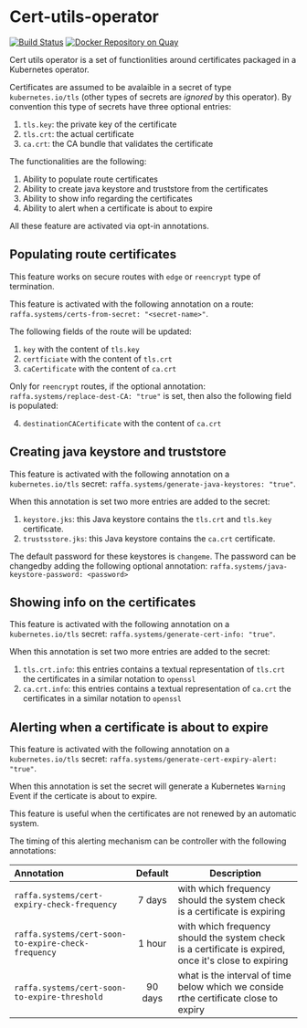 # Cert-utils-operator

[![Build Status](https://travis-ci.org/redhat-cop/cert-utils-operator.svg?branch=master)](https://travis-ci.org/redhat-cop/quay-operator) [![Docker Repository on Quay](https://quay.io/repository/redhat-cop/cert-utils-operator/status "Docker Repository on Quay")](https://quay.io/repository/redhat-cop/cert-utils-operator)

Cert utils operator is a set of functionlities around certificates packaged in a Kubernetes operator.

Certificates are assumed to be avalaible in a secret of type `kubernetes.io/tls` (other types of secrets are *ignored* by this operator).
By convention this type of secrets have three optional entries:

1. `tls.key`: the private key of the certificate
2. `tls.crt`: the actual certificate
3. `ca.crt`: the CA bundle that validates the certificate

The functionalities are the following:

1. Ability to populate route certificates
2. Ability to create java keystore and truststore from the certificates
3. Ability to show info regarding the certificates
4. Ability to alert when a certificate is about to expire

All these feature are activated via opt-in annotations.

## Populating route certificates

This feature works on secure routes with `edge` or `reencrypt` type of termination.

This feature is activated with the following annotation on a route: `raffa.systems/certs-from-secret: "<secret-name>"`.

The following fields of the route will be updated:

1. `key` with the content of `tls.key`
2. `certficiate` with the content of `tls.crt`
3. `caCertificate` with the content of `ca.crt`

Only for `reencrypt` routes, if the optional annotation: `raffa.systems/replace-dest-CA: "true"` is set, then also the following field is populated:

4. `destinationCACertificate` with the content of `ca.crt`

## Creating java keystore and truststore

This feature is activated with the following annotation on a `kubernetes.io/tls` secret: `raffa.systems/generate-java-keystores: "true"`.

When this annotation is set two more entries are added to the secret:

1. `keystore.jks`: this Java keystore contains the `tls.crt` and `tls.key` certificate.
2. `trustsstore.jks`: this Java keystore contains the `ca.crt` certificate.

The default password for these keystores is `changeme`. The password can be changedby adding the following optional annotation: `raffa.systems/java-keystore-password: <password>`

## Showing info on the certificates

This feature is activated with the following annotation on a `kubernetes.io/tls` secret: `raffa.systems/generate-cert-info: "true"`.

When this annotation is set two more entries are added to the secret:

1. `tls.crt.info`: this entries contains a textual representation of `tls.crt` the certificates in a similar notation to `openssl`
2. `ca.crt.info`: this entries contains a textual representation of `ca.crt` the certificates in a similar notation to `openssl`

## Alerting when a certificate is about to expire

This feature is activated with the following annotation on a `kubernetes.io/tls` secret: `raffa.systems/generate-cert-expiry-alert: "true"`.

When this annotation is set the secret will generate a Kubernetes `Warning` Event if the certicate is about to expire.

This feature is useful when the certificates are not renewed by an automatic system.

The timing of this alerting mechanism can be controller with the following annotations:

| Annotation  | Default  | Description  |
|:-|:-:|---|
| `raffa.systems/cert-expiry-check-frequency`  | 7 days  | with which frequency should the system check is a certificate is expiring  |
| `raffa.systems/cert-soon-to-expire-check-frequency`  | 1 hour  | with which frequency should the system check is a certificate is expired, once it's close to expiring  |
| `raffa.systems/cert-soon-to-expire-threshold`  | 90 days  | what is the interval of time below which we conside rthe certificate close to expiry  |